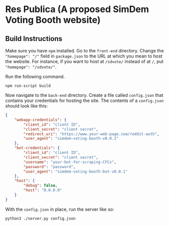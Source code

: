 # Res Publica (A proposed SimDem Voting Booth website)

## Build Instructions

Make sure you have `npm` installed. Go to the `front-end` directory. Change the `"homepage": "/"` field in `package.json` to the URL at which you mean to host the website. For instance, if you want to host at `/sdvote/` instead of at `/`, put `"homepage": "/sdvote/"`.


Run the following command.
```
npm run-script build
```

Now navigate to the `back-end` directory. Create a file called `config.json` that contains your credentials for hosting the site. The contents of a `config.json` should look like this:

```json
{
    "webapp-credentials": {
        "client_id": "client ID",
        "client_secret": "client secret",
        "redirect_uri": "https://www.your-web-page.com/reddit-auth",
        "user_agent": "simdem-voting-booth-v0.0.1"
    },
    "bot-credentials": {
        "client_id": "client ID",
        "client_secret": "client secret",
        "username": "your-bot-for-scraping-CFCs",
        "password": "password",
        "user_agent": "simdem-voting-booth-bot-v0.0.1"
    },
    "host": {
        "debug": false,
        "host": "0.0.0.0"
    }
}
```

With the `config.json` in place, run the server like so:
```
python3 ./server.py config.json
```
